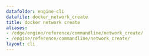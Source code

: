 ```yaml
---
datafolder: engine-cli
datafile: docker_network_create
title: docker network create
aliases:
- /edge/engine/reference/commandline/network_create/
- /engine/reference/commandline/network_create/
layout: cli
---
```


<!--
This page is automatically generated from Docker's source code. If you want to
suggest a change to the text that appears here, open a ticket or pull request
in the source repository on GitHub:

https://github.com/docker/cli
-->

